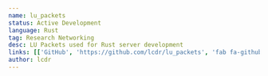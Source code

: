 ```yaml
---
name: lu_packets
status: Active Development
language: Rust
tag: Research Networking
desc: LU Packets used for Rust server development
links: [['GitHub', 'https://github.com/lcdr/lu_packets', 'fab fa-github']]
author: lcdr
---
```

